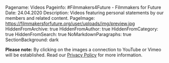 Pagename: Videos
Pageinfo: #Filmmakers4Future - Filmmakers for Future
Date: 24.04.2020
Description: Videos featuring personal statements by our members and related content.
PageImage: https://filmmakersforfuture.org/user/uploads/img/preview.jpg
HiddenFromArchive: true
HiddenFromAuthor: true
HiddenFromCategory: true
HiddenFromSearch: true
NoMarkdownParagraphs: true
SectionBackground: dark

**Please note:** By clicking on the images a connection to YouTube or Vimeo will be established. Read our [Privacy Policy](/privacy/) for more information.
